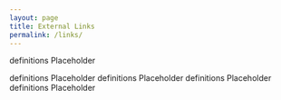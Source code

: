 ```yaml
---
layout: page
title: External Links
permalink: /links/
---
```


definitions Placeholder 

definitions Placeholder 
definitions Placeholder 
definitions Placeholder 
definitions Placeholder 
